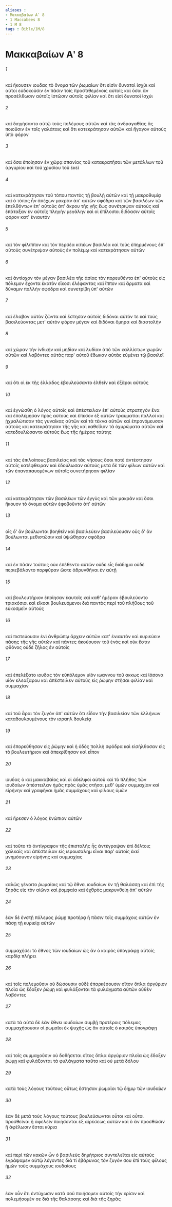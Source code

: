 ```yaml
---
aliases : 
- Μακκαβαίων Αʹ 8
- 1 Maccabees 8
- 1 M 8
tags : Bible/1M/8
---
```


# Μακκαβαίων Αʹ 8

###### 1
καὶ ἤκουσεν ιουδας τὸ ὄνομα τῶν ῥωμαίων ὅτι εἰσὶν δυνατοὶ ἰσχύι καὶ αὐτοὶ εὐδοκοῦσιν ἐν πᾶσιν τοῖς προστιθεμένοις αὐτοῖς καὶ ὅσοι ἂν προσέλθωσιν αὐτοῖς ἱστῶσιν αὐτοῖς φιλίαν καὶ ὅτι εἰσὶ δυνατοὶ ἰσχύι
###### 2
καὶ διηγήσαντο αὐτῷ τοὺς πολέμους αὐτῶν καὶ τὰς ἀνδραγαθίας ἃς ποιοῦσιν ἐν τοῖς γαλάταις καὶ ὅτι κατεκράτησαν αὐτῶν καὶ ἤγαγον αὐτοὺς ὑπὸ φόρον
###### 3
καὶ ὅσα ἐποίησαν ἐν χώρᾳ σπανίας τοῦ κατακρατῆσαι τῶν μετάλλων τοῦ ἀργυρίου καὶ τοῦ χρυσίου τοῦ ἐκεῖ
###### 4
καὶ κατεκράτησαν τοῦ τόπου παντὸς τῇ βουλῇ αὐτῶν καὶ τῇ μακροθυμίᾳ καὶ ὁ τόπος ἦν ἀπέχων μακρὰν ἀπ' αὐτῶν σφόδρα καὶ τῶν βασιλέων τῶν ἐπελθόντων ἐπ' αὐτοὺς ἀπ' ἄκρου τῆς γῆς ἕως συνέτριψαν αὐτοὺς καὶ ἐπάταξαν ἐν αὐτοῖς πληγὴν μεγάλην καὶ οἱ ἐπίλοιποι διδόασιν αὐτοῖς φόρον κατ' ἐνιαυτόν
###### 5
καὶ τὸν φίλιππον καὶ τὸν περσέα κιτιέων βασιλέα καὶ τοὺς ἐπηρμένους ἐπ' αὐτοὺς συνέτριψαν αὐτοὺς ἐν πολέμῳ καὶ κατεκράτησαν αὐτῶν
###### 6
καὶ ἀντίοχον τὸν μέγαν βασιλέα τῆς ἀσίας τὸν πορευθέντα ἐπ' αὐτοὺς εἰς πόλεμον ἔχοντα ἑκατὸν εἴκοσι ἐλέφαντας καὶ ἵππον καὶ ἅρματα καὶ δύναμιν πολλὴν σφόδρα καὶ συνετρίβη ὑπ' αὐτῶν
###### 7
καὶ ἔλαβον αὐτὸν ζῶντα καὶ ἔστησαν αὐτοῖς διδόναι αὐτόν τε καὶ τοὺς βασιλεύοντας μετ' αὐτὸν φόρον μέγαν καὶ διδόναι ὅμηρα καὶ διαστολὴν
###### 8
καὶ χώραν τὴν ἰνδικὴν καὶ μηδίαν καὶ λυδίαν ἀπὸ τῶν καλλίστων χωρῶν αὐτῶν καὶ λαβόντες αὐτὰς παρ' αὐτοῦ ἔδωκαν αὐτὰς εὐμένει τῷ βασιλεῖ
###### 9
καὶ ὅτι οἱ ἐκ τῆς ἑλλάδος ἐβουλεύσαντο ἐλθεῖν καὶ ἐξᾶραι αὐτούς
###### 10
καὶ ἐγνώσθη ὁ λόγος αὐτοῖς καὶ ἀπέστειλαν ἐπ' αὐτοὺς στρατηγὸν ἕνα καὶ ἐπολέμησαν πρὸς αὐτούς καὶ ἔπεσον ἐξ αὐτῶν τραυματίαι πολλοί καὶ ᾐχμαλώτισαν τὰς γυναῖκας αὐτῶν καὶ τὰ τέκνα αὐτῶν καὶ ἐπρονόμευσαν αὐτοὺς καὶ κατεκράτησαν τῆς γῆς καὶ καθεῖλον τὰ ὀχυρώματα αὐτῶν καὶ κατεδουλώσαντο αὐτοὺς ἕως τῆς ἡμέρας ταύτης
###### 11
καὶ τὰς ἐπιλοίπους βασιλείας καὶ τὰς νήσους ὅσοι ποτὲ ἀντέστησαν αὐτοῖς κατέφθειραν καὶ ἐδούλωσαν αὐτούς μετὰ δὲ τῶν φίλων αὐτῶν καὶ τῶν ἐπαναπαυομένων αὐτοῖς συνετήρησαν φιλίαν
###### 12
καὶ κατεκράτησαν τῶν βασιλέων τῶν ἐγγὺς καὶ τῶν μακράν καὶ ὅσοι ἤκουον τὸ ὄνομα αὐτῶν ἐφοβοῦντο ἀπ' αὐτῶν
###### 13
οἷς δ' ἂν βούλωνται βοηθεῖν καὶ βασιλεύειν βασιλεύουσιν οὓς δ' ἂν βούλωνται μεθιστῶσιν καὶ ὑψώθησαν σφόδρα
###### 14
καὶ ἐν πᾶσιν τούτοις οὐκ ἐπέθεντο αὐτῶν οὐδὲ εἷς διάδημα οὐδὲ περιεβάλοντο πορφύραν ὥστε ἁδρυνθῆναι ἐν αὐτῇ
###### 15
καὶ βουλευτήριον ἐποίησαν ἑαυτοῖς καὶ καθ' ἡμέραν ἐβουλεύοντο τριακόσιοι καὶ εἴκοσι βουλευόμενοι διὰ παντὸς περὶ τοῦ πλήθους τοῦ εὐκοσμεῖν αὐτούς
###### 16
καὶ πιστεύουσιν ἑνὶ ἀνθρώπῳ ἄρχειν αὐτῶν κατ' ἐνιαυτὸν καὶ κυριεύειν πάσης τῆς γῆς αὐτῶν καὶ πάντες ἀκούουσιν τοῦ ἑνός καὶ οὐκ ἔστιν φθόνος οὐδὲ ζῆλος ἐν αὐτοῖς
###### 17
καὶ ἐπελέξατο ιουδας τὸν εὐπόλεμον υἱὸν ιωαννου τοῦ ακκως καὶ ἰάσονα υἱὸν ελεαζαρου καὶ ἀπέστειλεν αὐτοὺς εἰς ῥώμην στῆσαι φιλίαν καὶ συμμαχίαν
###### 18
καὶ τοῦ ἆραι τὸν ζυγὸν ἀπ' αὐτῶν ὅτι εἶδον τὴν βασιλείαν τῶν ἑλλήνων καταδουλουμένους τὸν ισραηλ δουλείᾳ
###### 19
καὶ ἐπορεύθησαν εἰς ῥώμην καὶ ἡ ὁδὸς πολλὴ σφόδρα καὶ εἰσήλθοσαν εἰς τὸ βουλευτήριον καὶ ἀπεκρίθησαν καὶ εἶπον
###### 20
ιουδας ὁ καὶ μακκαβαῖος καὶ οἱ ἀδελφοὶ αὐτοῦ καὶ τὸ πλῆθος τῶν ιουδαίων ἀπέστειλαν ἡμᾶς πρὸς ὑμᾶς στῆσαι μεθ' ὑμῶν συμμαχίαν καὶ εἰρήνην καὶ γραφῆναι ἡμᾶς συμμάχους καὶ φίλους ὑμῶν
###### 21
καὶ ἤρεσεν ὁ λόγος ἐνώπιον αὐτῶν
###### 22
καὶ τοῦτο τὸ ἀντίγραφον τῆς ἐπιστολῆς ἧς ἀντέγραψαν ἐπὶ δέλτοις χαλκαῖς καὶ ἀπέστειλαν εἰς ιερουσαλημ εἶναι παρ' αὐτοῖς ἐκεῖ μνημόσυνον εἰρήνης καὶ συμμαχίας
###### 23
καλῶς γένοιτο ῥωμαίοις καὶ τῷ ἔθνει ιουδαίων ἐν τῇ θαλάσσῃ καὶ ἐπὶ τῆς ξηρᾶς εἰς τὸν αἰῶνα καὶ ῥομφαία καὶ ἐχθρὸς μακρυνθείη ἀπ' αὐτῶν
###### 24
ἐὰν δὲ ἐνστῇ πόλεμος ῥώμῃ προτέρᾳ ἢ πᾶσιν τοῖς συμμάχοις αὐτῶν ἐν πάσῃ τῇ κυριείᾳ αὐτῶν
###### 25
συμμαχήσει τὸ ἔθνος τῶν ιουδαίων ὡς ἂν ὁ καιρὸς ὑπογράφῃ αὐτοῖς καρδίᾳ πλήρει
###### 26
καὶ τοῖς πολεμοῦσιν οὐ δώσουσιν οὐδὲ ἐπαρκέσουσιν σῖτον ὅπλα ἀργύριον πλοῖα ὡς ἔδοξεν ῥώμῃ καὶ φυλάξονται τὰ φυλάγματα αὐτῶν οὐθὲν λαβόντες
###### 27
κατὰ τὰ αὐτὰ δὲ ἐὰν ἔθνει ιουδαίων συμβῇ προτέροις πόλεμος συμμαχήσουσιν οἱ ῥωμαῖοι ἐκ ψυχῆς ὡς ἂν αὐτοῖς ὁ καιρὸς ὑπογράφῃ
###### 28
καὶ τοῖς συμμαχοῦσιν οὐ δοθήσεται σῖτος ὅπλα ἀργύριον πλοῖα ὡς ἔδοξεν ῥώμῃ καὶ φυλάξονται τὰ φυλάγματα ταῦτα καὶ οὐ μετὰ δόλου
###### 29
κατὰ τοὺς λόγους τούτους οὕτως ἔστησαν ῥωμαῖοι τῷ δήμῳ τῶν ιουδαίων
###### 30
ἐὰν δὲ μετὰ τοὺς λόγους τούτους βουλεύσωνται οὗτοι καὶ οὗτοι προσθεῖναι ἢ ἀφελεῖν ποιήσονται ἐξ αἱρέσεως αὐτῶν καὶ ὃ ἂν προσθῶσιν ἢ ἀφέλωσιν ἔσται κύρια
###### 31
καὶ περὶ τῶν κακῶν ὧν ὁ βασιλεὺς δημήτριος συντελεῖται εἰς αὐτούς ἐγράψαμεν αὐτῷ λέγοντες διὰ τί ἐβάρυνας τὸν ζυγόν σου ἐπὶ τοὺς φίλους ἡμῶν τοὺς συμμάχους ιουδαίους
###### 32
ἐὰν οὖν ἔτι ἐντύχωσιν κατὰ σοῦ ποιήσομεν αὐτοῖς τὴν κρίσιν καὶ πολεμήσομέν σε διὰ τῆς θαλάσσης καὶ διὰ τῆς ξηρᾶς
